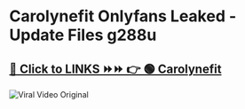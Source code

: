 
 # Carolynefit Onlyfans Leaked - Update Files g288u

## <h2><a href="https://clipsfans.com/Carolynefit&ref=git">🔗 Click to LINKS ⏩⏩ 👉 🟢 Carolynefit </a></h2>

<a href="https://clipsfans.com/Carolynefit&ref=git" rel="nofollow" data-target="animated-image.originalLink"><img src="https://i.ibb.co.com/xMMVF88/686577567.gif" alt="Viral Video Original" style="max-width: 100%; display: inline-block;" data-target="animated-image.originalImage"></a>

